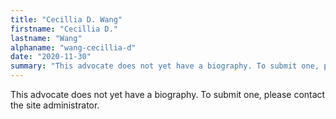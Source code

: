 ```yaml
---
title: "Cecillia D. Wang"
firstname: "Cecillia D."
lastname: "Wang"
alphaname: "wang-cecillia-d"
date: "2020-11-30"
summary: "This advocate does not yet have a biography. To submit one, please contact the site administrator."
---
```

This advocate does not yet have a biography. To submit one, please contact the site administrator.

